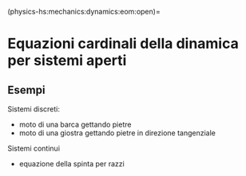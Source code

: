 (physics-hs:mechanics:dynamics:eom:open)=
# Equazioni cardinali della dinamica per sistemi aperti


## Esempi
Sistemi discreti:
- moto di una barca gettando pietre
- moto di una giostra gettando pietre in direzione tangenziale

Sistemi continui
- equazione della spinta per razzi

